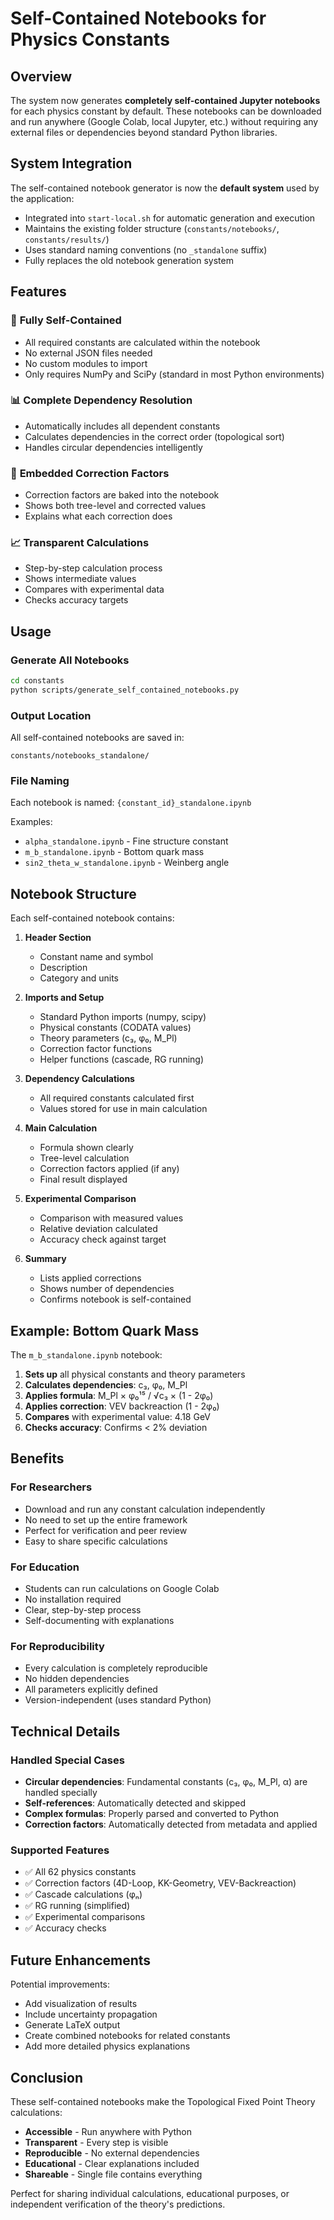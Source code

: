 # Self-Contained Notebooks for Physics Constants

## Overview

The system now generates **completely self-contained Jupyter notebooks** for each physics constant by default. These notebooks can be downloaded and run anywhere (Google Colab, local Jupyter, etc.) without requiring any external files or dependencies beyond standard Python libraries.

## System Integration

The self-contained notebook generator is now the **default system** used by the application:
- Integrated into `start-local.sh` for automatic generation and execution
- Maintains the existing folder structure (`constants/notebooks/`, `constants/results/`)
- Uses standard naming conventions (no `_standalone` suffix)
- Fully replaces the old notebook generation system

## Features

### 🎯 **Fully Self-Contained**
- All required constants are calculated within the notebook
- No external JSON files needed
- No custom modules to import
- Only requires NumPy and SciPy (standard in most Python environments)

### 📊 **Complete Dependency Resolution**
- Automatically includes all dependent constants
- Calculates dependencies in the correct order (topological sort)
- Handles circular dependencies intelligently

### 🔧 **Embedded Correction Factors**
- Correction factors are baked into the notebook
- Shows both tree-level and corrected values
- Explains what each correction does

### 📈 **Transparent Calculations**
- Step-by-step calculation process
- Shows intermediate values
- Compares with experimental data
- Checks accuracy targets

## Usage

### Generate All Notebooks
```bash
cd constants
python scripts/generate_self_contained_notebooks.py
```

### Output Location
All self-contained notebooks are saved in:
```
constants/notebooks_standalone/
```

### File Naming
Each notebook is named: `{constant_id}_standalone.ipynb`

Examples:
- `alpha_standalone.ipynb` - Fine structure constant
- `m_b_standalone.ipynb` - Bottom quark mass
- `sin2_theta_w_standalone.ipynb` - Weinberg angle

## Notebook Structure

Each self-contained notebook contains:

1. **Header Section**
   - Constant name and symbol
   - Description
   - Category and units

2. **Imports and Setup**
   - Standard Python imports (numpy, scipy)
   - Physical constants (CODATA values)
   - Theory parameters (c₃, φ₀, M_Pl)
   - Correction factor functions
   - Helper functions (cascade, RG running)

3. **Dependency Calculations**
   - All required constants calculated first
   - Values stored for use in main calculation

4. **Main Calculation**
   - Formula shown clearly
   - Tree-level calculation
   - Correction factors applied (if any)
   - Final result displayed

5. **Experimental Comparison**
   - Comparison with measured values
   - Relative deviation calculated
   - Accuracy check against target

6. **Summary**
   - Lists applied corrections
   - Shows number of dependencies
   - Confirms notebook is self-contained

## Example: Bottom Quark Mass

The `m_b_standalone.ipynb` notebook:

1. **Sets up** all physical constants and theory parameters
2. **Calculates dependencies**: c₃, φ₀, M_Pl
3. **Applies formula**: M_Pl × φ₀¹⁵ / √c₃ × (1 - 2φ₀)
4. **Applies correction**: VEV backreaction (1 - 2φ₀)
5. **Compares** with experimental value: 4.18 GeV
6. **Checks accuracy**: Confirms < 2% deviation

## Benefits

### For Researchers
- Download and run any constant calculation independently
- No need to set up the entire framework
- Perfect for verification and peer review
- Easy to share specific calculations

### For Education
- Students can run calculations on Google Colab
- No installation required
- Clear, step-by-step process
- Self-documenting with explanations

### For Reproducibility
- Every calculation is completely reproducible
- No hidden dependencies
- All parameters explicitly defined
- Version-independent (uses standard Python)

## Technical Details

### Handled Special Cases
- **Circular dependencies**: Fundamental constants (c₃, φ₀, M_Pl, α) are handled specially
- **Self-references**: Automatically detected and skipped
- **Complex formulas**: Properly parsed and converted to Python
- **Correction factors**: Automatically detected from metadata and applied

### Supported Features
- ✅ All 62 physics constants
- ✅ Correction factors (4D-Loop, KK-Geometry, VEV-Backreaction)
- ✅ Cascade calculations (φₙ)
- ✅ RG running (simplified)
- ✅ Experimental comparisons
- ✅ Accuracy checks

## Future Enhancements

Potential improvements:
- Add visualization of results
- Include uncertainty propagation
- Generate LaTeX output
- Create combined notebooks for related constants
- Add more detailed physics explanations

## Conclusion

These self-contained notebooks make the Topological Fixed Point Theory calculations:
- **Accessible** - Run anywhere with Python
- **Transparent** - Every step is visible
- **Reproducible** - No external dependencies
- **Educational** - Clear explanations included
- **Shareable** - Single file contains everything

Perfect for sharing individual calculations, educational purposes, or independent verification of the theory's predictions.